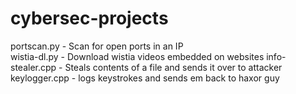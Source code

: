 # cybersec-projects

  portscan.py - Scan for open ports in an IP  
  wistia-dl.py - Download wistia videos embedded on websites
  info-stealer.cpp - Steals contents of a file and sends it over to attacker  
  keylogger.cpp - logs keystrokes and sends em  back to haxor guy  
